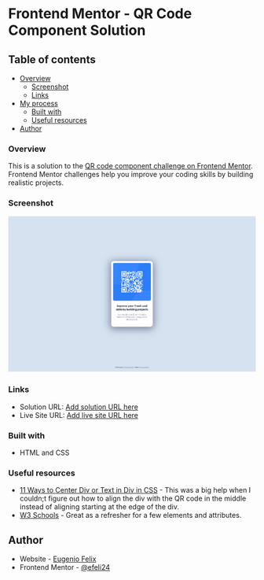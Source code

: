 # Frontend Mentor - QR Code Component Solution 

## Table of contents

- [Overview](#overview)
  - [Screenshot](#screenshot)
  - [Links](#links)
- [My process](#my-process)
  - [Built with](#built-with)
  - [Useful resources](#useful-resources)
- [Author](#author)

### Overview

This is a solution to the [QR code component challenge on Frontend Mentor](https://www.frontendmentor.io/challenges/qr-code-component-iux_sIO_H). Frontend Mentor challenges help you improve your coding skills by building realistic projects.

### Screenshot

![](./images/screenshot.png)

### Links

- Solution URL: [Add solution URL here](https://your-solution-url.com)
- Live Site URL: [Add live site URL here](https://your-live-site-url.com)

### Built with

- HTML and CSS

### Useful resources

- [11 Ways to Center Div or Text in Div in CSS](https://blog.hubspot.com/website/center-div-css) - This was a big help when I couldn;t figure out how to align the div with the QR code in the middle instead of aligning starting at the edge of the div.
- [W3 Schools](https://www.w3schools.com/) - Great as a refresher for a few elements and attributes.

## Author

- Website - [Eugenio Felix](https://eugeniofelix.com/)
- Frontend Mentor - [@efeli24](https://www.frontendmentor.io/profile/efeli24)
